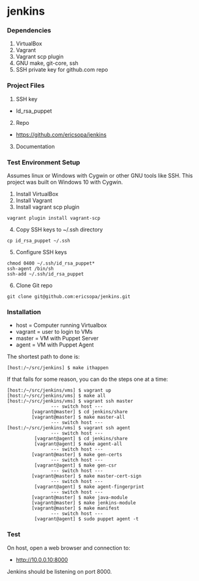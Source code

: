 # jenkins 
### Dependencies
1. VirtualBox
1. Vagrant
1. Vagrant scp plugin
1. GNU make, git-core, ssh
1. SSH private key for github.com repo

### Project Files
1. SSH key
  * Id_rsa_puppet
2. Repo
  * https://github.com/ericsopa/jenkins
3. Documentation

### Test Environment Setup
Assumes linux or Windows with Cygwin or other GNU tools like SSH. This project was built on Windows 10 with Cygwin.
1. Install VirtualBox
2. Install Vagrant
3. Install vagrant scp plugin
```
vagrant plugin install vagrant-scp
```
4. Copy SSH keys to ~/.ssh directory
```
cp id_rsa_puppet ~/.ssh
```
5. Configure SSH keys
```
chmod 0400 ~/.ssh/id_rsa_puppet*
ssh-agent /bin/sh
ssh-add ~/.ssh/id_rsa_puppet
```
6. Clone Git repo 
```
git clone git@github.com:ericsopa/jenkins.git
```

### Installation
 * host = Computer running Virtualbox
 * vagrant = user to login to VMs
 * master = VM with Puppet Server
 * agent = VM with Puppet Agent

The shortest path to done is:
```
[host:/~/src/jenkins] $ make ithappen
```
If that fails for some reason, you can do the steps one at a time:

```
[host:/~/src/jenkins/vms] $ vagrant up
[host:/~/src/jenkins/vms] $ make all
[host:/~/src/jenkins/vms] $ vagrant ssh master
                --- switch host ---
         [vagrant@master] $ cd jenkins/share
         [vagrant@master] $ make master-all
                --- switch host ---
[host:/~/src/jenkins/vms] $ vagrant ssh agent
                --- switch host ---
          [vagrant@agent] $ cd jenkins/share
          [vagrant@agent] $ make agent-all
                --- switch host ---
         [vagrant@master] $ make gen-certs
                --- switch host ---
          [vagrant@agent] $ make gen-csr
                --- switch host ---
         [vagrant@master] $ make master-cert-sign
                --- switch host ---
          [vagrant@agent] $ make agent-fingerprint
                --- switch host ---
         [vagrant@master] $ make java-module
         [vagrant@master] $ make jenkins-module
         [vagrant@master] $ make manifest
                --- switch host ---
          [vagrant@agent] $ sudo puppet agent -t
```
### Test
On host, open a web browser and connection to:

 * http://10.0.0.10:8000

Jenkins should be listening on port 8000.
